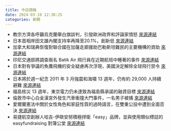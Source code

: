 ```yaml
---
title: 今日頭條
date: 2024-03-10 12:38:25
categories: 新聞            
---
```

- 教宗方濟各呼籲烏克蘭舉白旗談判，引發歐洲政界和評論家憤怒 [來源連結](https://www.theguardian.com/world/2024/mar/10/pope-francis-criticised-for-saying-ukraine-should-raise-white-flag-and-end-war-with-russia)
- 日本首相岸田文雄內閣支持率再降至20.1%，創新低 [來源連結](https://www.japantimes.co.jp/news/2024/03/10/japan/politics/kishida-cabinet-support-new-low/)
- 加拿大和瑞典恢復對聯合國在加薩走廊援助巴勒斯坦難民的主要機構的資助 [來源連結](https://www.japantimes.co.jp/news/2024/03/10/world/politics/canada-sweden-unrwa-payments/)
- 印尼交通部將調查兩名 Batik Air 飛行員在近期航班中睡著的事件 [來源連結](https://edition.cnn.com/2024/03/10/asia/batik-air-pilots-asleep-indonesia-intl-hnk/index.html)
- 日本對有爭議的魚鷹飛機的安全疑慮再次浮現，美國決定解除全球飛行禁令 [來源連結](https://www.japantimes.co.jp/news/2024/03/10/japan/politics/japan-us-osprey-concerns/)
- 日本將於週一紀念 2011 年 3 月強震和海嘯 13 週年，仍有約 29,000 人持續避難 [來源連結](https://www.japantimes.co.jp/news/2024/03/10/japan/japan-311-anniversary-evacuation/)
- 福島核災 13 週年，東京電力仍未達致為福島縣承諾的融資目標 [來源連結](https://www.japantimes.co.jp/news/2024/03/10/japan/tepco-profitability-in-doubt/)
- 倫敦市中心白金漢宮外發生汽車衝撞大門事件，一名男子被捕 [來源連結](https://www.bbc.com/news/uk-england-london-68527261)
- 愛爾蘭憲法中關於女性角色和家庭性質的過時語言，在雙重公投中遭到全面否決 [來源連結](https://www.theguardian.com/world/2024/mar/10/ireland-referendums-what-went-wrong-and-what-happens-now)
- 易捷航空創辦人哈吉-伊歐安努積極捍衛「easy」品牌，並與使用類似標誌的 easyfundraising 對簿公堂 [來源連結](https://www.theguardian.com/business/2024/mar/10/its-for-the-judge-to-decide-stelios-haji-ioannous-battle-to-defend-his-easy-brand)



